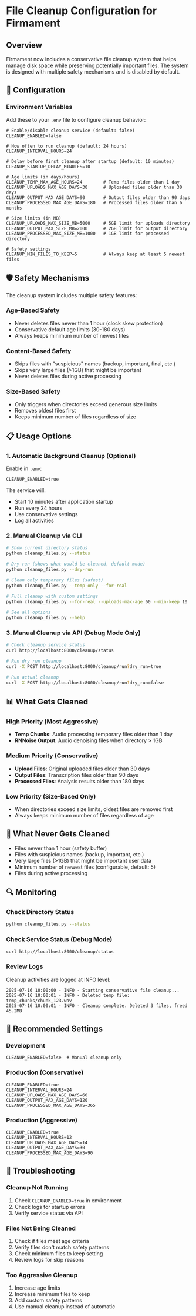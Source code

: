 # File Cleanup Configuration for Firmament

## Overview

Firmament now includes a conservative file cleanup system that helps manage disk space while preserving potentially important files. The system is designed with multiple safety mechanisms and is disabled by default.

## 🔧 Configuration

### Environment Variables

Add these to your `.env` file to configure cleanup behavior:

```env
# Enable/disable cleanup service (default: false)
CLEANUP_ENABLED=false

# How often to run cleanup (default: 24 hours)
CLEANUP_INTERVAL_HOURS=24

# Delay before first cleanup after startup (default: 10 minutes)
CLEANUP_STARTUP_DELAY_MINUTES=10

# Age limits (in days/hours)
CLEANUP_TEMP_MAX_AGE_HOURS=24        # Temp files older than 1 day
CLEANUP_UPLOADS_MAX_AGE_DAYS=30      # Uploaded files older than 30 days
CLEANUP_OUTPUT_MAX_AGE_DAYS=90       # Output files older than 90 days  
CLEANUP_PROCESSED_MAX_AGE_DAYS=180   # Processed files older than 6 months

# Size limits (in MB)
CLEANUP_UPLOADS_MAX_SIZE_MB=5000     # 5GB limit for uploads directory
CLEANUP_OUTPUT_MAX_SIZE_MB=2000      # 2GB limit for output directory
CLEANUP_PROCESSED_MAX_SIZE_MB=1000   # 1GB limit for processed directory

# Safety settings
CLEANUP_MIN_FILES_TO_KEEP=5          # Always keep at least 5 newest files
```

## 🛡️ Safety Mechanisms

The cleanup system includes multiple safety features:

### Age-Based Safety
- Never deletes files newer than 1 hour (clock skew protection)
- Conservative default age limits (30-180 days)
- Always keeps minimum number of newest files

### Content-Based Safety
- Skips files with "suspicious" names (backup, important, final, etc.)
- Skips very large files (>1GB) that might be important
- Never deletes files during active processing

### Size-Based Safety
- Only triggers when directories exceed generous size limits
- Removes oldest files first
- Keeps minimum number of files regardless of size

## 📋 Usage Options

### 1. Automatic Background Cleanup (Optional)

Enable in `.env`:
```env
CLEANUP_ENABLED=true
```

The service will:
- Start 10 minutes after application startup
- Run every 24 hours
- Use conservative settings
- Log all activities

### 2. Manual Cleanup via CLI

```bash
# Show current directory status
python cleanup_files.py --status

# Dry run (shows what would be cleaned, default mode)
python cleanup_files.py --dry-run

# Clean only temporary files (safest)
python cleanup_files.py --temp-only --for-real

# Full cleanup with custom settings
python cleanup_files.py --for-real --uploads-max-age 60 --min-keep 10

# See all options
python cleanup_files.py --help
```

### 3. Manual Cleanup via API (Debug Mode Only)

```bash
# Check cleanup service status
curl http://localhost:8000/cleanup/status

# Run dry run cleanup
curl -X POST http://localhost:8000/cleanup/run?dry_run=true

# Run actual cleanup
curl -X POST http://localhost:8000/cleanup/run?dry_run=false
```

## 📊 What Gets Cleaned

### High Priority (Most Aggressive)
- **Temp Chunks**: Audio processing temporary files older than 1 day
- **RNNoise Output**: Audio denoising files when directory > 1GB

### Medium Priority (Conservative)
- **Upload Files**: Original uploaded files older than 30 days
- **Output Files**: Transcription files older than 90 days
- **Processed Files**: Analysis results older than 180 days

### Low Priority (Size-Based Only)
- When directories exceed size limits, oldest files are removed first
- Always keeps minimum number of files regardless of age

## 🚫 What Never Gets Cleaned

- Files newer than 1 hour (safety buffer)
- Files with suspicious names (backup, important, etc.)
- Very large files (>1GB) that might be important user data
- Minimum number of newest files (configurable, default: 5)
- Files during active processing

## 🔍 Monitoring

### Check Directory Status
```bash
python cleanup_files.py --status
```

### Check Service Status (Debug Mode)
```bash
curl http://localhost:8000/cleanup/status
```

### Review Logs
Cleanup activities are logged at INFO level:
```log
2025-07-16 10:00:00 - INFO - Starting conservative file cleanup...
2025-07-16 10:00:01 - INFO - Deleted temp file: temp_chunks/chunk_123.wav
2025-07-16 10:00:01 - INFO - Cleanup complete. Deleted 3 files, freed 45.2MB
```

## 🎯 Recommended Settings

### Development
```env
CLEANUP_ENABLED=false  # Manual cleanup only
```

### Production (Conservative)
```env
CLEANUP_ENABLED=true
CLEANUP_INTERVAL_HOURS=24
CLEANUP_UPLOADS_MAX_AGE_DAYS=60
CLEANUP_OUTPUT_MAX_AGE_DAYS=120
CLEANUP_PROCESSED_MAX_AGE_DAYS=365
```

### Production (Aggressive)
```env
CLEANUP_ENABLED=true
CLEANUP_INTERVAL_HOURS=12
CLEANUP_UPLOADS_MAX_AGE_DAYS=14
CLEANUP_OUTPUT_MAX_AGE_DAYS=30
CLEANUP_PROCESSED_MAX_AGE_DAYS=90
```

## 🔧 Troubleshooting

### Cleanup Not Running
1. Check `CLEANUP_ENABLED=true` in environment
2. Check logs for startup errors
3. Verify service status via API

### Files Not Being Cleaned
1. Check if files meet age criteria
2. Verify files don't match safety patterns
3. Check minimum files to keep setting
4. Review logs for skip reasons

### Too Aggressive Cleanup
1. Increase age limits
2. Increase minimum files to keep
3. Add custom safety patterns
4. Use manual cleanup instead of automatic
